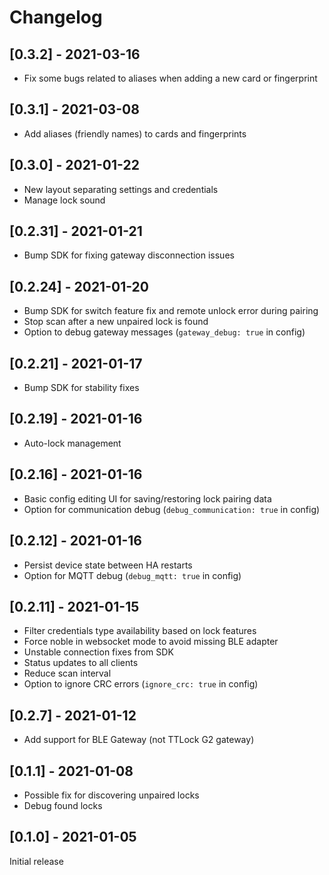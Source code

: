 # Changelog

## [0.3.2] - 2021-03-16
- Fix some bugs related to aliases when adding a new card or fingerprint

## [0.3.1] - 2021-03-08
- Add aliases (friendly names) to cards and fingerprints

## [0.3.0] - 2021-01-22
- New layout separating settings and credentials
- Manage lock sound

## [0.2.31] - 2021-01-21
- Bump SDK for fixing gateway disconnection issues

## [0.2.24] - 2021-01-20
- Bump SDK for switch feature fix and remote unlock error during pairing
- Stop scan after a new unpaired lock is found
- Option to debug gateway messages (`gateway_debug: true` in config)

## [0.2.21] - 2021-01-17
- Bump SDK for stability fixes

## [0.2.19] - 2021-01-16
- Auto-lock management

## [0.2.16] - 2021-01-16
- Basic config editing UI for saving/restoring lock pairing data
- Option for communication debug (`debug_communication: true` in config)

## [0.2.12] - 2021-01-16
- Persist device state between HA restarts
- Option for MQTT debug (`debug_mqtt: true` in config)

## [0.2.11] - 2021-01-15
- Filter credentials type availability based on lock features
- Force noble in websocket mode to avoid missing BLE adapter
- Unstable connection fixes from SDK
- Status updates to all clients
- Reduce scan interval
- Option to ignore CRC errors (`ignore_crc: true` in config)

## [0.2.7] - 2021-01-12
- Add support for BLE Gateway (not TTLock G2 gateway)

## [0.1.1] - 2021-01-08
- Possible fix for discovering unpaired locks
- Debug found locks

## [0.1.0] - 2021-01-05
Initial release